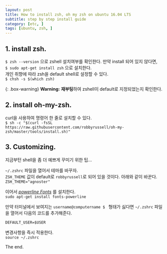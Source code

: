 ```yaml
---
layout: post
title: How to install zsh, oh my zsh on ubuntu 16.04 LTS
subtitle: step by step install guide
category: [etc, ]
tags: [ubuntu, zsh, ]
---
```


## 1. install zsh.

`$ zsh --version` 으로 zshell 설치여부를 확인한다. 만약 install 되어 있지 않다면,  
`$ sudo apt-get install zsh` 으로 설치한다.  
개인 취향에 따라 zsh을 default shell로 설정할 수 있다.  
`$ chsh -s $(which zsh)`

{: .box-warning}
**Warning:** **재부팅**하여 zshell이 default로 지정되었는지 확인한다.

## 2. install oh-my-zsh.

curl을 사용하여 명령어 한 줄로 설치할 수 있다.  
`$ sh -c "$(curl -fsSL https://raw.githubusercontent.com/robbyrussell/oh-my-zsh/master/tools/install.sh)"`

## 3. Customizing.

지금부턴 shell을 좀 더 예쁘게 꾸미기 위한 팁...

`~/.zshrc` 파일을 열어서 테마를 바꾸자.  
`ZSH_THEME` 값이 default로 `robbyrussell`로 되어 있을 것이다.
아래와 같이 바꾼다.  
`ZSH_THEME="agnoster"`  

이어서 [*powerline Fonts*](https://github.com/powerline/fonts) 를 설치한다.  
 `sudo apt-get install fonts-powerline`

만약 터미널에서 보여지는 `username@computername $ ` 형태가 싫다면 `~/.zshrc` 파일을 열어서 다음의 코드를 추가해준다.

`DEFAULT_USER=$USER`

변경사항을 즉시 적용한다.  
`source ~/.zshrc`

The end.